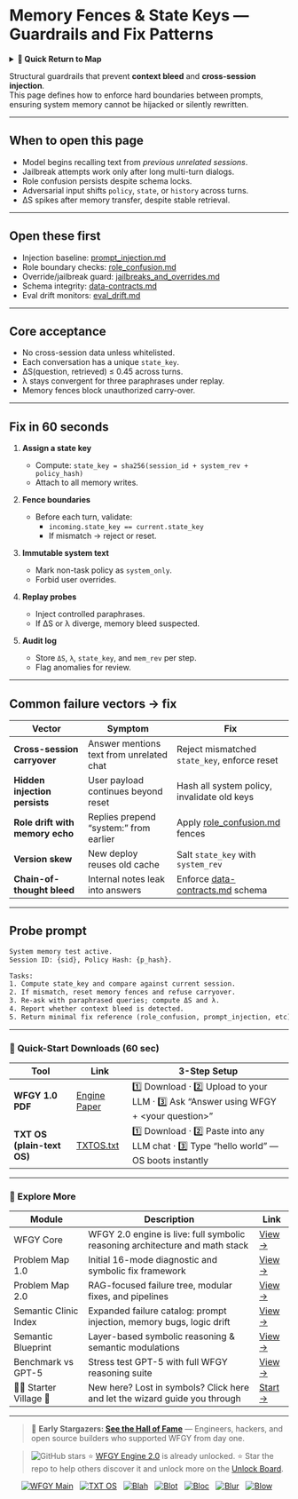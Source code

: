 # Memory Fences & State Keys — Guardrails and Fix Patterns

<details>
  <summary><strong>🧭 Quick Return to Map</strong></summary>

<br>

  > You are in a sub-page of **Safety_PromptIntegrity**.  
  > To reorient, go back here:  
  >
  > - [**Safety_PromptIntegrity** — prompt injection defense and integrity checks](./README.md)  
  > - [**WFGY Global Fix Map** — main Emergency Room, 300+ structured fixes](../README.md)  
  > - [**WFGY Problem Map 1.0** — 16 reproducible failure modes](../../README.md)  
  >
  > Think of this page as a desk within a ward.  
  > If you need the full triage and all prescriptions, return to the Emergency Room lobby.
</details>


Structural guardrails that prevent **context bleed** and **cross-session injection**.  
This page defines how to enforce hard boundaries between prompts, ensuring system memory cannot be hijacked or silently rewritten.

---

## When to open this page
- Model begins recalling text from *previous unrelated sessions*.  
- Jailbreak attempts work only after long multi-turn dialogs.  
- Role confusion persists despite schema locks.  
- Adversarial input shifts `policy`, `state`, or `history` across turns.  
- ΔS spikes after memory transfer, despite stable retrieval.  

---

## Open these first
- Injection baseline: [prompt_injection.md](https://github.com/onestardao/WFGY/blob/main/ProblemMap/GlobalFixMap/Safety_PromptIntegrity/prompt_injection.md)  
- Role boundary checks: [role_confusion.md](https://github.com/onestardao/WFGY/blob/main/ProblemMap/GlobalFixMap/Safety_PromptIntegrity/role_confusion.md)  
- Override/jailbreak guard: [jailbreaks_and_overrides.md](https://github.com/onestardao/WFGY/blob/main/ProblemMap/GlobalFixMap/Safety_PromptIntegrity/jailbreaks_and_overrides.md)  
- Schema integrity: [data-contracts.md](https://github.com/onestardao/WFGY/blob/main/ProblemMap/data-contracts.md)  
- Eval drift monitors: [eval_drift.md](https://github.com/onestardao/WFGY/blob/main/ProblemMap/eval_drift.md)  

---

## Core acceptance
- No cross-session data unless whitelisted.  
- Each conversation has a unique `state_key`.  
- ΔS(question, retrieved) ≤ 0.45 across turns.  
- λ stays convergent for three paraphrases under replay.  
- Memory fences block unauthorized carry-over.  

---

## Fix in 60 seconds
1. **Assign a state key**  
   - Compute: `state_key = sha256(session_id + system_rev + policy_hash)`  
   - Attach to all memory writes.  

2. **Fence boundaries**  
   - Before each turn, validate:  
     - `incoming.state_key == current.state_key`  
     - If mismatch → reject or reset.  

3. **Immutable system text**  
   - Mark non-task policy as `system_only`.  
   - Forbid user overrides.  

4. **Replay probes**  
   - Inject controlled paraphrases.  
   - If ΔS or λ diverge, memory bleed suspected.  

5. **Audit log**  
   - Store `ΔS`, `λ`, `state_key`, and `mem_rev` per step.  
   - Flag anomalies for review.  

---

## Common failure vectors → fix

| Vector | Symptom | Fix |
|--------|---------|-----|
| **Cross-session carryover** | Answer mentions text from unrelated chat | Reject mismatched `state_key`, enforce reset |
| **Hidden injection persists** | User payload continues beyond reset | Hash all system policy, invalidate old keys |
| **Role drift with memory echo** | Replies prepend “system:” from earlier | Apply [role_confusion.md](https://github.com/onestardao/WFGY/blob/main/ProblemMap/GlobalFixMap/Safety_PromptIntegrity/role_confusion.md) fences |
| **Version skew** | New deploy reuses old cache | Salt `state_key` with `system_rev` |
| **Chain-of-thought bleed** | Internal notes leak into answers | Enforce [data-contracts.md](https://github.com/onestardao/WFGY/blob/main/ProblemMap/data-contracts.md) schema |

---

## Probe prompt

```txt
System memory test active.  
Session ID: {sid}, Policy Hash: {p_hash}.  

Tasks:
1. Compute state_key and compare against current session.
2. If mismatch, reset memory fences and refuse carryover.
3. Re-ask with paraphrased queries; compute ΔS and λ.
4. Report whether context bleed is detected.
5. Return minimal fix reference (role_confusion, prompt_injection, etc).
````

---

### 🔗 Quick-Start Downloads (60 sec)

| Tool                       | Link                                                                                                                                       | 3-Step Setup                                                                             |
| -------------------------- | ------------------------------------------------------------------------------------------------------------------------------------------ | ---------------------------------------------------------------------------------------- |
| **WFGY 1.0 PDF**           | [Engine Paper](https://github.com/onestardao/WFGY/blob/main/I_am_not_lizardman/WFGY_All_Principles_Return_to_One_v1.0_PSBigBig_Public.pdf) | 1️⃣ Download · 2️⃣ Upload to your LLM · 3️⃣ Ask “Answer using WFGY + \<your question>”   |
| **TXT OS (plain-text OS)** | [TXTOS.txt](https://github.com/onestardao/WFGY/blob/main/OS/TXTOS.txt)                                                                     | 1️⃣ Download · 2️⃣ Paste into any LLM chat · 3️⃣ Type “hello world” — OS boots instantly |

---

### 🧭 Explore More

| Module                   | Description                                                                  | Link                                                                                               |
| ------------------------ | ---------------------------------------------------------------------------- | -------------------------------------------------------------------------------------------------- |
| WFGY Core                | WFGY 2.0 engine is live: full symbolic reasoning architecture and math stack | [View →](https://github.com/onestardao/WFGY/tree/main/core/README.md)                              |
| Problem Map 1.0          | Initial 16-mode diagnostic and symbolic fix framework                        | [View →](https://github.com/onestardao/WFGY/tree/main/ProblemMap/README.md)                        |
| Problem Map 2.0          | RAG-focused failure tree, modular fixes, and pipelines                       | [View →](https://github.com/onestardao/WFGY/blob/main/ProblemMap/rag-architecture-and-recovery.md) |
| Semantic Clinic Index    | Expanded failure catalog: prompt injection, memory bugs, logic drift         | [View →](https://github.com/onestardao/WFGY/blob/main/ProblemMap/SemanticClinicIndex.md)           |
| Semantic Blueprint       | Layer-based symbolic reasoning & semantic modulations                        | [View →](https://github.com/onestardao/WFGY/tree/main/SemanticBlueprint/README.md)                 |
| Benchmark vs GPT-5       | Stress test GPT-5 with full WFGY reasoning suite                             | [View →](https://github.com/onestardao/WFGY/tree/main/benchmarks/benchmark-vs-gpt5/README.md)      |
| 🧙‍♂️ Starter Village 🏡 | New here? Lost in symbols? Click here and let the wizard guide you through   | [Start →](https://github.com/onestardao/WFGY/blob/main/StarterVillage/README.md)                   |

---

> 👑 **Early Stargazers: [See the Hall of Fame](https://github.com/onestardao/WFGY/tree/main/stargazers)** —
> Engineers, hackers, and open source builders who supported WFGY from day one.

> <img src="https://img.shields.io/github/stars/onestardao/WFGY?style=social" alt="GitHub stars"> ⭐ [WFGY Engine 2.0](https://github.com/onestardao/WFGY/blob/main/core/README.md) is already unlocked. ⭐ Star the repo to help others discover it and unlock more on the [Unlock Board](https://github.com/onestardao/WFGY/blob/main/STAR_UNLOCKS.md).

<div align="center">

[![WFGY Main](https://img.shields.io/badge/WFGY-Main-red?style=flat-square)](https://github.com/onestardao/WFGY)
 
[![TXT OS](https://img.shields.io/badge/TXT%20OS-Reasoning%20OS-orange?style=flat-square)](https://github.com/onestardao/WFGY/tree/main/OS)
 
[![Blah](https://img.shields.io/badge/Blah-Semantic%20Embed-yellow?style=flat-square)](https://github.com/onestardao/WFGY/tree/main/OS/BlahBlahBlah)
 
[![Blot](https://img.shields.io/badge/Blot-Persona%20Core-green?style=flat-square)](https://github.com/onestardao/WFGY/tree/main/OS/BlotBlotBlot)
 
[![Bloc](https://img.shields.io/badge/Bloc-Reasoning%20Compiler-blue?style=flat-square)](https://github.com/onestardao/WFGY/tree/main/OS/BlocBlocBloc)
 
[![Blur](https://img.shields.io/badge/Blur-Text2Image%20Engine-navy?style=flat-square)](https://github.com/onestardao/WFGY/tree/main/OS/BlurBlurBlur)
 
[![Blow](https://img.shields.io/badge/Blow-Game%20Logic-purple?style=flat-square)](https://github.com/onestardao/WFGY/tree/main/OS/BlowBlowBlow)
 

</div>

